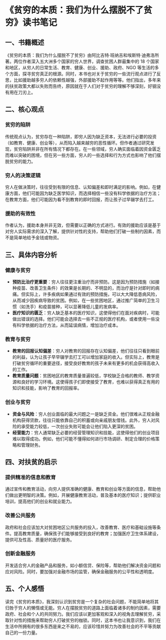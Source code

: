 # 《贫穷的本质：我们为什么摆脱不了贫穷》读书笔记

## 一、书籍概述

《贫穷的本质：我们为什么摆脱不了贫穷》由阿比吉特·班纳吉和埃斯特·迪弗洛所著。两位作者深入五大洲多个国家的穷人世界，调查贫困人群最集中的 18 个国家和地区，从穷人的日常生活、教育、健康、创业、援助、政府、NGO 等生活的多个方面，探寻贫穷真正的根源。同时，本书也对关于贫穷的一些流行观点进行了反思，比如援助越多穷人的依赖性越强，外部援助不起作用等等。他们指出，多年来的扶贫政策大都以失败而告终，原因就在于人们对于贫穷的理解不够深刻，好钢没有用在刀刃上。

## 二、核心观点

### 贫穷的陷阱

传统观点认为，贫穷存在一种陷阱，即穷人因为缺乏资本，无法进行必要的投资（如教育、健康、创业等），从而陷入越来越穷的恶性循环。但作者通过研究发现，贫穷陷阱并非在所有情况下都存在。在一些领域，穷人确实面临着因资金匮乏而难以突破的困境，但在另一些方面，穷人的一些选择和行为方式也影响了他们摆脱贫穷的能力。

### 穷人的决策逻辑

穷人在做决策时，往往受到有限的信息、认知偏差和即时满足的影响。例如，在健康方面，他们可能因为缺乏医学知识，而选择相信一些没有科学依据的治疗方法；在教育方面，他们可能因为看不到教育的即时回报，而让孩子过早辍学去打工。

### 援助的有效性

作者认为，援助本身并非无效，但需要以正确的方式进行。有效的援助应该是基于对穷人实际需求的深入了解，提供针对性的支持，帮助他们打破一些制约因素，而不是简单地给予金钱或物资。

## 三、具体内容分析

### 健康与贫穷

- **预防比治疗更重要**：穷人往往更注重治疗而非预防。这是因为预防措施（如接种疫苗、改善卫生条件）的效果是长期的、不明显的，而治疗是针对即时的病痛。但实际上，许多疾病如果通过有效的预防措施，可以大大降低患病风险，从而减少因疾病导致的贫困。例如，在一些贫困地区，通过推广简单的卫生习惯（如洗手）和疫苗接种，可以显著降低儿童的发病率。
- **医疗知识的匮乏**：穷人缺乏基本的医疗知识，这使得他们在面对疾病时，可能做出错误的选择。他们可能会选择去一些不正规的医疗机构，或者使用一些没有科学依据的治疗方法，从而延误病情，增加治疗成本。

### 教育与贫穷

- **教育的回报认知偏差**：穷人对教育的回报存在认知偏差，他们往往只看到眼前的利益，认为让孩子早早辍学去打工可以增加家庭的收入。但实际上，教育是打破贫穷循环的重要途径，接受良好教育的孩子未来有更多的机会获得高收入的工作。
- **教育质量问题**：贫困地区的教育质量普遍较低，学校缺乏合格的教师、教学资源和良好的学习环境。这使得孩子们即使接受了教育，也难以获得真正有用的知识和技能，影响了教育的回报率。

### 创业与贫穷

- **资金与风险**：穷人创业面临的最大问题之一是缺乏资金。他们很难从正规金融机构获得贷款，往往只能依靠自己的积蓄或向亲戚朋友借钱。此外，穷人对风险的承受能力较低，一次创业失败可能会让他们陷入更深的贫困。
- **经营能力**：穷人通常缺乏必要的经营管理知识和技能，这使得他们的创业项目难以取得成功。例如，他们可能不懂得如何进行市场调研、制定合理的价格策略和管理财务。

## 四、对扶贫的启示

### 提供精准的信息和教育

通过宣传和教育活动，向穷人提供准确的健康、教育和创业等方面的信息，帮助他们做出更明智的决策。例如，开展健康教育活动，普及基本的医疗知识；提供职业培训，提高他们的创业和就业能力。

### 改善公共服务

政府和社会应该加大对贫困地区公共服务的投入，改善教育、医疗和基础设施等条件。提高教育质量，确保孩子们能够接受到良好的教育；加强医疗卫生体系建设，提供可及性高、质量好的医疗服务。

### 创新金融服务

开发适合穷人的金融产品和服务，如小额信贷、保险等，帮助他们解决资金问题和应对风险。同时，要加强对金融市场的监管，确保金融服务的公平性和透明度。

## 五、个人感悟

读完《贫穷的本质》，我深刻认识到贫穷是一个复杂的社会问题，不能简单地将其归咎于穷人的懒惰或无能。穷人在摆脱贫穷的道路上面临着诸多的制约因素，需要政府、社会和个人的共同努力。我们应该以更加客观和深入的视角去理解贫穷，采取针对性的措施来帮助穷人打破贫穷的枷锁。同时，这本书也让我意识到，我们在生活中所拥有的很多东西是来之不易的，应该珍惜并努力为改善社会的不平等贡献自己的一份力量。
